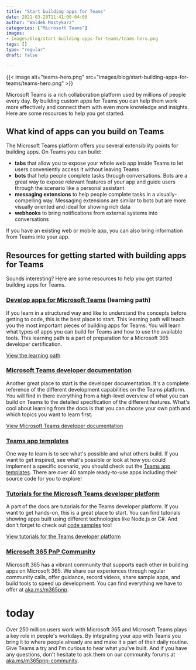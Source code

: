 ```yaml
---
title: "Start building apps for Teams"
date: 2021-03-28T11:41:00-04:00
author: "Waldek Mastykarz"
categories: ["Microsoft Teams"]
images:
- images/blog/start-building-apps-for-teams/teams-hero.png
tags: []
type: "regular"
draft: false

---
```


{{< image alt="teams-hero.png" src="images/blog/start-building-apps-for-teams/teams-hero.png" >}}

Microsoft Teams is a rich collaboration platform used by millions of
people every day. By building custom apps for Teams you can help them
work more effectively and connect them with even more knowledge and
insights. Here are some resources to help you get started.

## What kind of apps can you build on Teams 

The Microsoft Teams platform offers you several extensibility points for
building apps. On Teams you can build:
-   **tabs** that allow you to expose your whole web app inside Teams to
    let users conveniently access it without leaving Teams
-   **bots** that help people complete tasks through conversations. Bots
    are a great way to expose relevant features of your app and guide
    users through the scenario like a personal assistant
-   **messaging extensions** to help people complete tasks in a
    visually-compelling way. Messaging extensions are similar to bots
    but are more visually oriented and ideal for showing rich data
-   **webhooks** to bring notifications from external systems into
    conversations

If you have an existing web or mobile app, you can also bring
information from Teams into your app.
## Resources for getting started with building apps for Teams 

Sounds interesting? Here are some resources to help you get started
building apps for Teams.
### [Develop apps for Microsoft Teams](https://docs.microsoft.com/learn/paths/m365-msteams-associate/?WT.mc_id=m365-15200-wmastyka) (learning path) 

If you learn in a structured way and like to understand the concepts
before getting to code, this is the best place to start. This learning
path will teach you the most important pieces of building apps for
Teams. You will learn what types of apps you can build for Teams and how
to use the available tools. This learning path is a part of preparation
for a Microsoft 365 developer certification.

[View the learning
path](https://docs.microsoft.com/learn/paths/m365-msteams-associate/?WT.mc_id=m365-15200-wmastyka)

### [Microsoft Teams developer documentation](https://docs.microsoft.com/microsoftteams/platform/overview?WT.mc_id=m365-15200-wmastyka)

Another great place to start is the developer documentation. It\'s a
complete reference of the different development capabilities on the
Teams platform. You will find in there everything from a high-level
overview of what you can build on Teams to the detailed specification of
the different features. What\'s cool about learning from the docs is
that you can choose your own path and which topics you want to learn
first.

[View Microsoft Teams developer
documentation](https://docs.microsoft.com/microsoftteams/platform/overview?WT.mc_id=m365-15200-wmastyka)

### [Teams app templates](https://docs.microsoft.com/microsoftteams/platform/samples/app-templates?WT.mc_id=m365-15200-wmastyka) 

One way to learn is to see what\'s possible and what others build. If
you want to get inspired, see what\'s possible or look at how you could
implement a specific scenario, you should check out the [Teams app
templates](https://docs.microsoft.com/microsoftteams/platform/samples/app-templates?WT.mc_id=m365-15200-wmastyka).
There are over 40 sample ready-to-use apps including their source code
for you to explore!
### [Tutorials for the Microsoft Teams developer platform](https://docs.microsoft.com/microsoftteams/platform/tutorials/get-started-dotnet-app-studio?WT.mc_id=m365-15200-wmastyka) 

A part of the docs are tutorials for the Teams developer platform. If
you want to get hands-on, this is a great place to start. You can find
tutorials showing apps built using different technologies like Node.js
or C#. And don\'t forget to check out [code
samples](https://github.com/OfficeDev/Microsoft-Teams-Samples) too!

[View tutorials for the Teams developer
platform](https://docs.microsoft.com/microsoftteams/platform/tutorials/get-started-dotnet-app-studio?WT.mc_id=m365-15200-wmastyka)

### [Microsoft 365 PnP Community](https://pnp.github.io/) 

Microsoft 365 has a vibrant community that supports each other in
building apps on Microsoft 365. We share our experiences through regular
community calls, offer guidance, record videos, share sample apps, and
build tools to speed up development. You can find everything we have to
offer at [aka.ms/m365pnp](https://aka.ms/m365pnp).

# today 

Over 250 million users work with Microsoft 365 and Microsoft Teams plays
a key role in people\'s workdays. By integrating your app with Teams you
bring it to where people already are and make it a part of their daily
routine.
Give Teams a try and I\'m curious to hear what you\'ve built. And if you
have any questions, don\'t hesitate to ask them on our community forums
at
[aka.ms/m365pnp-community](https://techcommunity.microsoft.com/t5/microsoft-365-pnp/ct-p/Microsoft365PnP?WT.mc_id=m365-15200-wmastyka).
